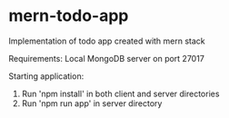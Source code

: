 # mern-todo-app
Implementation of todo app created with mern stack


Requirements:
Local MongoDB server on port 27017

Starting application:
1) Run 'npm install' in both client and server directories
2) Run 'npm run app' in server directory
